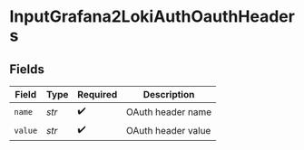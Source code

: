 # InputGrafana2LokiAuthOauthHeaders


## Fields

| Field              | Type               | Required           | Description        |
| ------------------ | ------------------ | ------------------ | ------------------ |
| `name`             | *str*              | :heavy_check_mark: | OAuth header name  |
| `value`            | *str*              | :heavy_check_mark: | OAuth header value |